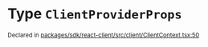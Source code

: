 # Type `ClientProviderProps`
<sub>Declared in [packages/sdk/react-client/src/client/ClientContext.tsx:50](https://github.com/dxos/dxos/blob/235256b25/packages/sdk/react-client/src/client/ClientContext.tsx#L50)</sub>






